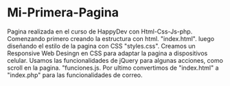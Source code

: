 # Mi-Primera-Pagina
Pagina realizada en el curso de HappyDev con Html-Css-Js-php.
Comenzando primero creando la estructura con html. "index.html".
luego diseñando el estilo de la pagina con CSS "styles.css".
Creamos un Responsive Web Desingn en CSS para adaptar la pagina a dispositivos celular.
Usamos las funcionalidades de jQuery para algunas acciones, como scroll en la pagina. "funciones.js.
Por ultimo convertimos de "index.html" a "index.php" para las funcionalidades de correo. 
